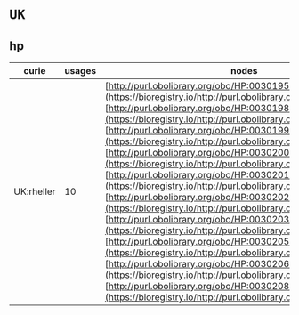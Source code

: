 # `UK`

## hp

| curie      |   usages | nodes                                                                                                                                                                                                                                                                                                                                                                                                                                                                                                                                                                                                                                                                                                                                                                                                                                                                                                                                                                                                                                                                                                                                                |
|------------|----------|------------------------------------------------------------------------------------------------------------------------------------------------------------------------------------------------------------------------------------------------------------------------------------------------------------------------------------------------------------------------------------------------------------------------------------------------------------------------------------------------------------------------------------------------------------------------------------------------------------------------------------------------------------------------------------------------------------------------------------------------------------------------------------------------------------------------------------------------------------------------------------------------------------------------------------------------------------------------------------------------------------------------------------------------------------------------------------------------------------------------------------------------------|
| UK:rheller |       10 | [http://purl.obolibrary.org/obo/HP:0030195](https://bioregistry.io/http://purl.obolibrary.org/obo/HP:0030195), [http://purl.obolibrary.org/obo/HP:0030198](https://bioregistry.io/http://purl.obolibrary.org/obo/HP:0030198), [http://purl.obolibrary.org/obo/HP:0030199](https://bioregistry.io/http://purl.obolibrary.org/obo/HP:0030199), [http://purl.obolibrary.org/obo/HP:0030200](https://bioregistry.io/http://purl.obolibrary.org/obo/HP:0030200), [http://purl.obolibrary.org/obo/HP:0030201](https://bioregistry.io/http://purl.obolibrary.org/obo/HP:0030201), [http://purl.obolibrary.org/obo/HP:0030202](https://bioregistry.io/http://purl.obolibrary.org/obo/HP:0030202), [http://purl.obolibrary.org/obo/HP:0030203](https://bioregistry.io/http://purl.obolibrary.org/obo/HP:0030203), [http://purl.obolibrary.org/obo/HP:0030205](https://bioregistry.io/http://purl.obolibrary.org/obo/HP:0030205), [http://purl.obolibrary.org/obo/HP:0030206](https://bioregistry.io/http://purl.obolibrary.org/obo/HP:0030206), [http://purl.obolibrary.org/obo/HP:0030208](https://bioregistry.io/http://purl.obolibrary.org/obo/HP:0030208) |
